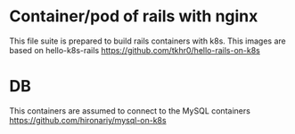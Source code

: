 # Container/pod of rails with nginx

This file suite is prepared to build rails containers with k8s.
This images are based on hello-k8s-rails https://github.com/tkhr0/hello-rails-on-k8s

# DB
This containers are assumed to connect to the MySQL containers https://github.com/hironariy/mysql-on-k8s